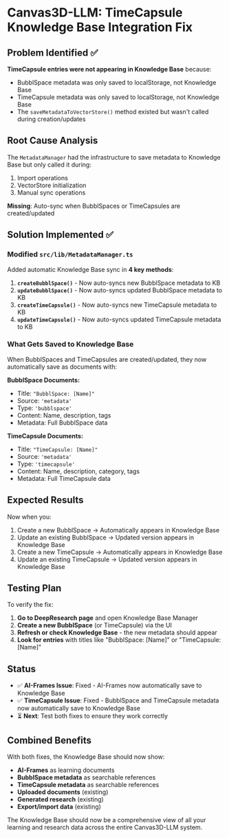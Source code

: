 # Canvas3D-LLM: TimeCapsule Knowledge Base Integration Fix

## Problem Identified ✅
**TimeCapsule entries were not appearing in Knowledge Base** because:
- BubblSpace metadata was only saved to localStorage, not Knowledge Base
- TimeCapsule metadata was only saved to localStorage, not Knowledge Base  
- The `saveMetadataToVectorStore()` method existed but wasn't called during creation/updates

## Root Cause Analysis
The `MetadataManager` had the infrastructure to save metadata to Knowledge Base but only called it during:
1. Import operations
2. VectorStore initialization
3. Manual sync operations

**Missing**: Auto-sync when BubblSpaces or TimeCapsules are created/updated

## Solution Implemented ✅

### Modified `src/lib/MetadataManager.ts`
Added automatic Knowledge Base sync in **4 key methods**:

1. **`createBubblSpace()`** - Now auto-syncs new BubblSpace metadata to KB
2. **`updateBubblSpace()`** - Now auto-syncs updated BubblSpace metadata to KB  
3. **`createTimeCapsule()`** - Now auto-syncs new TimeCapsule metadata to KB
4. **`updateTimeCapsule()`** - Now auto-syncs updated TimeCapsule metadata to KB

### What Gets Saved to Knowledge Base
When BubblSpaces and TimeCapsules are created/updated, they now automatically save as documents with:

**BubblSpace Documents:**
- Title: `"BubblSpace: [Name]"`
- Source: `'metadata'`
- Type: `'bubblspace'`
- Content: Name, description, tags
- Metadata: Full BubblSpace data

**TimeCapsule Documents:**
- Title: `"TimeCapsule: [Name]"`
- Source: `'metadata'`
- Type: `'timecapsule'`
- Content: Name, description, category, tags
- Metadata: Full TimeCapsule data

## Expected Results
Now when you:
1. Create a new BubblSpace → Automatically appears in Knowledge Base
2. Update an existing BubblSpace → Updated version appears in Knowledge Base
3. Create a new TimeCapsule → Automatically appears in Knowledge Base
4. Update an existing TimeCapsule → Updated version appears in Knowledge Base

## Testing Plan
To verify the fix:
1. **Go to DeepResearch page** and open Knowledge Base Manager
2. **Create a new BubblSpace** (or TimeCapsule) via the UI
3. **Refresh or check Knowledge Base** - the new metadata should appear
4. **Look for entries** with titles like "BubblSpace: [Name]" or "TimeCapsule: [Name]"

## Status
- ✅ **AI-Frames Issue**: Fixed - AI-Frames now automatically save to Knowledge Base
- ✅ **TimeCapsule Issue**: Fixed - BubblSpace and TimeCapsule metadata now automatically save to Knowledge Base
- ⏳ **Next**: Test both fixes to ensure they work correctly

## Combined Benefits
With both fixes, the Knowledge Base should now show:
- **AI-Frames** as learning documents
- **BubblSpace metadata** as searchable references
- **TimeCapsule metadata** as searchable references
- **Uploaded documents** (existing)
- **Generated research** (existing)
- **Export/import data** (existing)

The Knowledge Base should now be a comprehensive view of all your learning and research data across the entire Canvas3D-LLM system. 